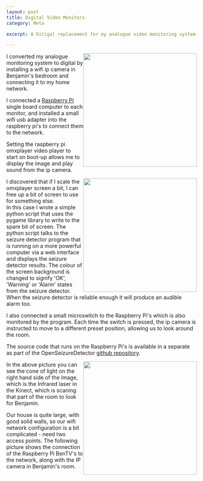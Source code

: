 ```yaml
---
layout: post
title: Digital Video Monitors
category: Meta

excerpt: A Ditigal replacement for my analogue video monitoring system.

---
```



<a href="{{site.baseurl}}/resources/img/ip_camera.jpg"><img class="img_med" style="float:right;width:300px;" src="{{site.baseurl}}/resources/img/ip_camera.jpg"></a>

I converted my analogue monitoring system to digital by installing a wifi ip 
camera in Benjamin's bedroom and connecting it to my home network.

I connected a <a href="http://raspberrypi.org">Raspberry Pi</a> single board 
computer to each monitor, and installed a small wifi usb adapter into the
raspberry pi's to connect them to the network.

Setting the raspberry pi omxplayer video player to start on boot-up allows
me to display the image and play sound from the ip camera.

<a href="{{site.baseurl}}/resources/img/bentv_screenshot_ok.jpg"><img class="img_med" style="float:right;width:300px;" src="{{site.baseurl}}/resources/img/bentv_screenshot_ok.jpg"></a>


I discovered that if I scale the omxplayer screen a bit, I can free up a 
bit of screen to use for something else.   
In this case I wrote a simple
python script that uses the pygame library to write to the spare bit of
screen.   The python script talks 
to the seizure detector program that is running on a more powerful computer
via a web interface and displays the seizure detector results.  The colour of
the screen background is changed to signify 'OK', 'Warning' or 'Alarm' states
from the seizure detector.   
When the seizure detector is reliable enough it will produce an audible alarm too.

I also connected a small microswitch to the Raspberry Pi's which is also 
monitored by the program.  Each time the switch is pressed, the ip camera is
instructed to move to a different preset position, allowing us to look around
the room.

The source code that runs on the Raspberry Pi's is available in a separate
as part of the OpenSeizureDetector <a href="https://github.com/jones139/OpenSeizureDetector/tree/master/kinect_version/bentv">github repository</a>.

<a href="{{site.baseurl}}/resources/img/Network_Configuration.png"><img class="img_med" style="float:right;width:300px;" src="{{site.baseurl}}/resources/img/Network_Configuration.png"></a>
In the above picture you can see the cone of light on the right hand side of 
the 
image, which is the Infrared laser in the Kinect, which is scaning that part of
the room to look for Benjamin.

Our house is quite large, with good solid walls, so our wifi network 
configuration is a bit complicated - need two access points.  The following
picture shows the connection of the Raspberry Pi BenTV's to the network,
along with the IP camera in Benjamin's room.
